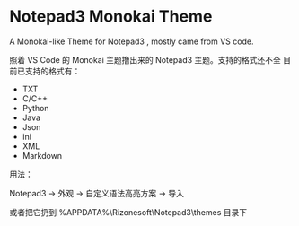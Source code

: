 # Notepad3 Monokai Theme
A Monokai-like Theme for Notepad3 , mostly came from VS code.

照着 VS Code 的 Monokai 主题撸出来的 Notepad3 主题。支持的格式还不全
目前已支持的格式有：
- TXT
- C/C++
- Python
- Java
- Json
- ini
- XML
- Markdown

用法：

Notepad3 -> 外观 -> 自定义语法高亮方案 -> 导入

或者把它扔到 %APPDATA%\Rizonesoft\Notepad3\\themes 目录下
